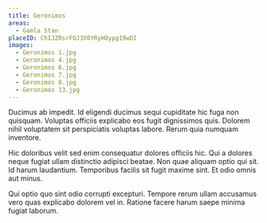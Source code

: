 ```yaml
---
title: Geronimos
areas:
  - Gamla Stan
placeID: ChIJZRsrFOJ3X0YRyHOypg19wDI
images:
  - Geronimos 1.jpg
  - Geronimos 4.jpg
  - Geronimos 6.jpg
  - Geronimos 7.jpg
  - Geronimos 8.jpg
  - Geronimos 13.jpg
---
```


Ducimus ab impedit. Id eligendi ducimus sequi cupiditate hic fuga non quisquam. Voluptas officiis explicabo eos fugit dignissimos quis. Dolorem nihil voluptatem sit perspiciatis voluptas labore. Rerum quia numquam inventore.

Hic doloribus velit sed enim consequatur dolores officiis hic. Qui a dolores neque fugiat ullam distinctio adipisci beatae. Non quae aliquam optio qui sit. Id harum laudantium. Temporibus facilis sit fugit maxime sint. Et odio omnis aut minus.

Qui optio quo sint odio corrupti excepturi. Tempore rerum ullam accusamus vero quas explicabo dolorem vel in. Ratione facere harum saepe minima fugiat laborum.
